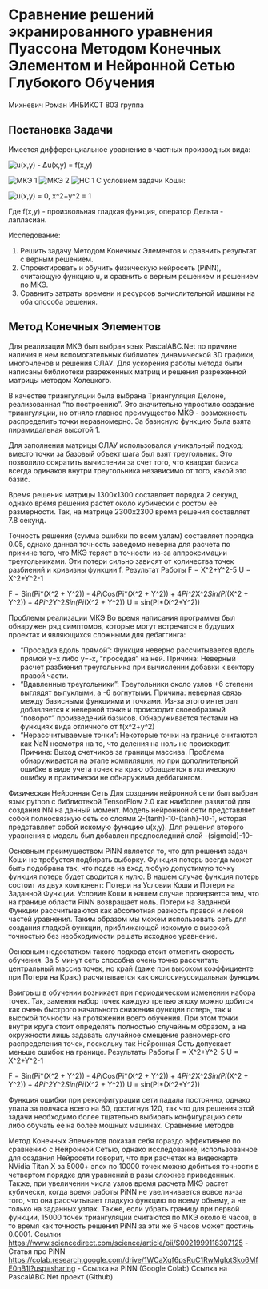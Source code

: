 # Сравнение решений экранированного уравнения Пуассона Методом Конечных Элементом и Нейронной Сетью Глубокого Обучения
Михневич Роман ИНБИКСТ 803 группа

## Постановка Задачи
Имеется дифференциальное уравнение в частных производных вида:

![u(x,y) - Δu(x,y) = f(x,y)](https://latex.codecogs.com/gif.latex?\dpi{200}&space;\small&space;u(x,y)&space;-&space;\Delta&space;u(x,y)&space;=&space;f(x,y))

![МКЭ 1](https://user-images.githubusercontent.com/40759142/118983517-340d2e00-b985-11eb-962b-de73b4461fd3.png)
![МКЭ 2](https://user-images.githubusercontent.com/40759142/118983522-34a5c480-b985-11eb-8284-3ff8e0d50303.png)
![НС 1](https://user-images.githubusercontent.com/40759142/118983524-353e5b00-b985-11eb-8dd5-d8310876c790.png)
С условием задачи Коши:

![u(x,y) = 0, x^2+y^2 = 1](https://latex.codecogs.com/gif.latex?\dpi{200}&space;\small&space;u(x,y)|_{x^2&plus;y^2}=0)

Где f(x,y) - произвольная гладкая функция, оператор Дельта - лапласиан.

Исследование:
1. Решить задачу Методом Конечных Элементов и сравнить результат с верным решением.
2. Спроектировать и обучить физическую нейросеть (PiNN), считающую функцию u, и сравнить с верным решением и решением по МКЭ. 
3. Сравнить затраты времени и ресурсов вычислительной машины на оба способа решения.


## Метод Конечных Элементов
Для реализации МКЭ был выбран язык PascalABC.Net по причине наличия в нем вспомогательных библиотек динамической 3D графики, многочленов и решения СЛАУ. Для ускорения работы метода были написаны библиотеки разреженных матриц и решения разреженной матрицы методом Холецкого. 
	
В качестве триангуляции была выбрана Триангуляция Делоне, реализованная “по построению”. Это значительно упростило создание триангуляции, но отняло главное преимущество МКЭ - возможность распределить точки неравномерно. За базисную функцию была взята пирамидальная высотой 1.

Для заполнения матрицы СЛАУ использовался уникальный подход: вместо точки за базовый объект шага был взят треугольник. Это позволило сократить вычисления за счет того, что квадрат базиса всегда одинаков внутри треугольника независимо от того, какой это базис.

Время решения матрицы 1300х1300 составляет порядка 2 секунд, однако время решения растет около кубически с ростом ее размерности. Так, на матрице 2300х2300 время решения составляет 7.8 секунд.

Точность решения (сумма ошибки по всем узлам) составляет порядка 0.05, однако данная точность заведомо неверна для расчета по причине того, что МКЭ теряет в точности из-за аппроксимации треугольниками. Эти потери сильно зависят от количества точек разбиений и кривизны функции f. 
Результат Работы
F = X^2+Y^2-5 
U = X^2+Y^2-1

F = Sin(Pi*(X^2 + Y^2)) - 4*Pi*Cos(Pi*(X^2 + Y^2)) + 4*Pi^2*X^2*Sin(Pi*(X^2 + Y^2)) + 4*Pi^2*Y^2*Sin(Pi*(X^2 + Y^2))
U = sin(PI*(X^2+Y^2))


Проблемы реализации МКЭ
	Во время написания программы был обнаружен ряд симптомов, которые могут встречатся в будущих проектах и являющихся сложными для дебаггинга:
- “Просадка вдоль прямой”: Функция неверно рассчитывается вдоль прямой y=x либо y=-x, “проседая” на ней. Причина: Неверный расчет разбиения треугольника при вычислении добавки к вектору правой части. 
- “Вдавленные треугольники”: Треугольники около узлов +6 степени выглядят выпуклыми, а -6 вогнутыми. Причина: неверная связь между базисными функциями и точками. Из-за этого интеграл добавляется к неверной точке и происходит своеобразный “поворот” произведений базисов. Обнаруживается тестами на функциях вида отличного от f(x^2+y^2)
- “Нерассчитываемые точки”: Некоторые точки на границе считаются как NaN несмотря на то, что деления на ноль не происходит. Причина: Выход счетчиков за границы массива. Проблема обнаруживается на этапе компиляции, но при дополнительной ошибке в виде учета точек на краю обращается в логическую ошибку и практически не обнаружима деббагингом.
	
Физическая Нейронная Сеть 
	Для создания нейронной сети был выбран язык python с библиотекой TensorFlow 2.0 как наиболее развитой для создания NN на данный момент. Модель нейронной сети представляет собой полносвязную сеть со слоями 2-(tanh)-10-(tanh)-10-1, которая представляет собой искомую функцию u(x,y). Для решения второго уравнения в модель был добавлен предпоследний слой -(sigmoid)-10-

Основным преимуществом PiNN является то, что для решения задач Коши не требуется подбирать выборку. Функция потерь всегда может быть подобрана так, что подав на вход любую допустимую точку функция потерь будет сводится к нулю. В нашем случае функция потерь состоит из двух компонент: Потери на Условии Коши и Потери на Заданной Функции. Условие Коши в нашем случае проверяется тем, что на границе области PiNN возвращает ноль. Потери на Заданной Функции рассчитываются как абсолютная разность правой и левой частей уравнения. Таким образом мы можем использовать сеть для создания гладкой функции, приближающей искомую с высокой точностью без необходимости решать исходное уравнение. 

Основным недостатком такого подхода стоит отметить скорость обучения. За 5 минут сеть способна очень точно рассчитать центральный массив точек, но край (даже при высоком коэффициенте при Потери на Краю) расчитывается как околосинусоидальная функция.

Выигрыш в обучении возникает при периодическом изменении набора точек. Так, заменяя набор точек каждую третью эпоху можно добится как очень быстрого начального снижения функции потерь, так и высокой точности на протяжении всего обучения. При этом точки внутри круга стоит определять полностью случайным образом, а на окружности лишь задавать случайное смещение равномерного распределения точек, поскольку так Нейронная Сеть допускает меньше ошибок на границе. 
Результаты Работы
F = X^2+Y^2-5 
U = X^2+Y^2-1
















F = Sin(Pi*(X^2 + Y^2)) - 4*Pi*Cos(Pi*(X^2 + Y^2)) + 4*Pi^2*X^2*Sin(Pi*(X^2 + Y^2)) + 4*Pi^2*Y^2*Sin(Pi*(X^2 + Y^2))
U = sin(PI*(X^2+Y^2))

Функция ошибки при реконфигурации сети падала постоянно, однако упала за полчаса всего на 60, достигнув 120, так что для решения этой задачи необходимо более тщательно выбирать конфигурацию сети либо обучать ее на более мощных машинах.
Сравнение методов

Метод Конечных Элементов показал себя гораздо эффективнее по сравнению с Нейронной Сетью, однако исследование, использованное для создания Нейросети говорит, что при расчетах на видеокарте NVidia Titan X за 5000+ эпох по 10000 точек можно добиться точности в четвертом порядке для уравнений в разы сложнее приведенных. Также, при увеличении числа узлов время расчета МКЭ растет кубически, когда время работы PiNN не увеличивается вовсе из-за того, что она рассчитывает гладкую функцию по всему объему, а не только на заданных узлах. Также, если убрать границу при первой функции, 15000 точек триангуляции считаются по МКЭ около 6 часов, в то время как точность решения PiNN за эти же 6 часов может достичь 0.0001.
Ссылки
https://www.sciencedirect.com/science/article/pii/S0021999118307125 - Статья про PiNN
https://colab.research.google.com/drive/1WCaXqf6psRuC1RwMgIotSko6MfE0nB1I?usp=sharing - Ссылка на PiNN (Google Colab)
Ссылка на PascalABC.Net проект (Github) 
